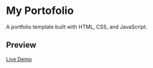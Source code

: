 # My Portofolio

A portfolio template built with HTML, CSS, and JavaScript.

## Preview

[Live Demo](https://tierkun.my.id)
